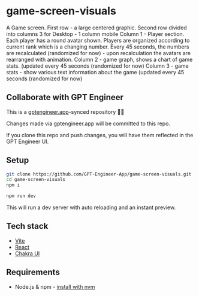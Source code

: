 # game-screen-visuals

A Game screen. 
First row - a large centered graphic. 
Second row divided into columns 3 for Desktop - 1 column mobile 
Column 1 - Player section. 
Each player has a round avatar shown. Players are organized according to current rank which is a changing number. Every 45 seconds, the numbers are recalculated (randomized for now) - upon recalculation the avatars are rearranged with animation. 
Column 2 - game graph, shows a chart of game stats.  (updated every 45 seconds (randomized for now) 
Column 3 - game stats - show various text information about the game (updated every 45 seconds (randomized for now) 

## Collaborate with GPT Engineer

This is a [gptengineer.app](https://gptengineer.app)-synced repository 🌟🤖

Changes made via gptengineer.app will be committed to this repo.

If you clone this repo and push changes, you will have them reflected in the GPT Engineer UI.

## Setup

```sh
git clone https://github.com/GPT-Engineer-App/game-screen-visuals.git
cd game-screen-visuals
npm i
```

```sh
npm run dev
```

This will run a dev server with auto reloading and an instant preview.

## Tech stack

- [Vite](https://vitejs.dev/)
- [React](https://react.dev/)
- [Chakra UI](https://chakra-ui.com/)

## Requirements

- Node.js & npm - [install with nvm](https://github.com/nvm-sh/nvm#installing-and-updating)
